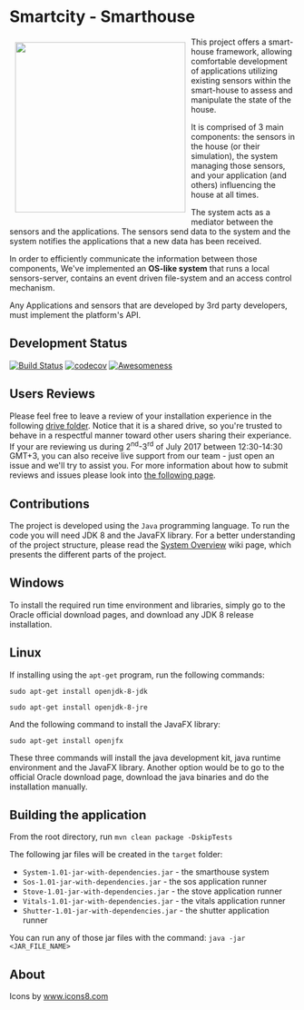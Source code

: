 # Smartcity - Smarthouse
<img src="https://cloud.githubusercontent.com/assets/15971916/24823370/5f96f4fa-1c06-11e7-9784-0089af77932f.png" align="left" hspace="10" vspace="9" width="300">

This project offers a smart-house framework, allowing comfortable development of applications utilizing existing sensors within the smart-house to assess and manipulate the state of the house.

It is comprised of 3 main components: the sensors in the house (or their simulation), the system managing those sensors, and your application (and others) influencing the house at all times.

The system acts as a mediator between the sensors and the applications. The sensors send data to the system and the system notifies the applications that a new data has been received.

In order to efficiently communicate the information between those components, We've implemented an **OS-like system** that runs a local sensors-server, contains an event driven file-system and an access control mechanism.

Any Applications and sensors that are developed by 3rd party developers, must implement the platform's API.

## Development Status
[![Build Status](https://travis-ci.org/TechnionYP5777/Smartcity-Smarthouse.svg?branch=master)](https://travis-ci.org/TechnionYP5777/Smartcity-Smarthouse)
[![codecov](https://codecov.io/gh/TechnionYP5777/Smartcity-Smarthouse/branch/master/graph/badge.svg)](https://codecov.io/gh/TechnionYP5777/Smartcity-Smarthouse)
[![Awesomeness](https://img.shields.io/badge/awesomeness-100%25-blue.svg)](https://shields.io/)

## Users Reviews
Please feel free to leave a review of your installation experience in the following [drive folder](https://drive.google.com/drive/folders/0B9O0osaF9Thoc3RHaVZGN2xfRVE?usp=sharing). Notice that it is a shared drive, so you're trusted to behave in a respectful manner toward other users sharing their experiance.<br>
If your are reviewing us during 2<sup>nd</sup>-3<sup>rd</sup> of July 2017 between 12:30-14:30 GMT+3, you can also receive live support from our team - just open an issue and we'll try to assist you. For more information about how to submit reviews and issues please look into [the following page](https://github.com/TechnionYP5777/Smartcity-Smarthouse/wiki/Users-Reviews-Related-Information).

## Contributions
The project is developed using the `Java` programming language. To run the code you will need JDK 8 and the JavaFX library. For a better understanding of the project structure, please read the [System Overview](https://github.com/TechnionYP5777/Smartcity-Smarthouse/wiki/The-Smart-House-System-Overview) wiki page, which presents the different parts of the project.

## Windows
To install the required run time environment and libraries, simply go to the Oracle official download pages, and download any JDK 8 release installation.

## Linux
If installing using the `apt-get` program, run the following commands:

`sudo apt-get install openjdk-8-jdk`

`sudo apt-get install openjdk-8-jre`

And the following command to install the JavaFX library:

`sudo apt-get install openjfx`

These three commands will install the java development kit, java runtime environment and the JavaFX library. Another option would be to go to the official Oracle download page, download the java binaries and do the installation manually.

## Building the application
From the root directory, run
`mvn clean package -DskipTests`

The following jar files will be created in the `target` folder:
- `System-1.01-jar-with-dependencies.jar` - the smarthouse system
- `Sos-1.01-jar-with-dependencies.jar` - the sos application runner
- `Stove-1.01-jar-with-dependencies.jar` - the stove application runner
- `Vitals-1.01-jar-with-dependencies.jar` - the vitals application runner
- `Shutter-1.01-jar-with-dependencies.jar` - the shutter application runner

You can run any of those jar files with the command:
`java -jar <JAR_FILE_NAME>`

## About
Icons by www.icons8.com
